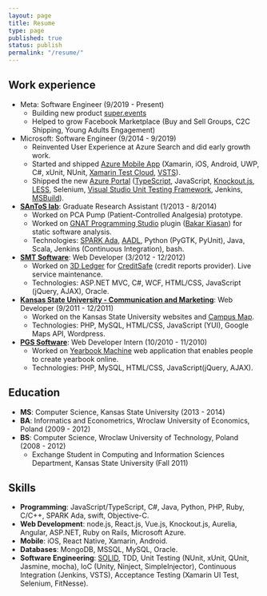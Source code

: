 ```yaml
---
layout: page
title: Resume
type: page
published: true
status: publish
permalink: "/resume/"
---
```

<h2>Work experience</h2>
<ul>
  <li>Meta: Software Engineer (9/2019 - Present)
    <ul>
      <li>Building new product <a href="https://super.events">super.events</a></li>
      <li>Helped to grow Facebook Marketplace (Buy and Sell Groups, C2C Shipping, Young Adults Engagement)</li>
    </ul>
  </li>
  <li>Microsoft: Software Engineer (9/2014 - 9/2019)
    <ul>
      <li>Reinvented User Experience at Azure Search and did early growth work.</li>
      <li>Started and shipped <a href="https://jj09.net/under-the-hood-of-the-azure-mobile-app/">Azure Mobile
          App</a> (Xamarin, iOS, Android, UWP, C#, xUnit, NUnit, <a href="https://www.xamarin.com/test-cloud">Xamarin
          Test Cloud</a>, <a href="https://www.visualstudio.com/team-services/">VSTS</a>).</li>
      <li>Shipped the new <a
          href="https://channel9.msdn.com/events/Visual-Studio/Visual-Studio-Live-Redmond-2016/T15">Azure Portal</a> (<a
          href="http://www.typescriptlang.org/">TypeScript</a>, JavaScript, <a
          href="http://knockoutjs.com/">Knockout.js</a>, <a href="http://lesscss.org/">LESS</a>, Selenium, <a
          href="http://en.wikipedia.org/wiki/Visual_Studio_Unit_Testing_Framework">Visual Studio Unit Testing
          Framework</a>, Jenkins, <a href="http://msdn.microsoft.com/en-us/library/dd393574.aspx">MSBuild</a>).</li>
    </ul>
  </li>
  <li><b><a href="http://www.santoslab.org">SAnToS lab</a></b>: Graduate Research Assistant (1/2013 - 8/2014)
    <ul>
      <li>Worked on PCA Pump (Patient-Controlled Analgesia) prototype.</li>
      <li>Worked on <a href="http://libre.adacore.com/tools/gps/">GNAT Programming Studio</a> plugin (<a
          href="http://www.sireum.org/bakar">Bakar Kiasan</a>) for static software analysis.</li>
      <li>Technologies: <a href="http://en.wikipedia.org/wiki/SPARK_(programming_language)">SPARK Ada</a>, <a
          href="http://en.wikipedia.org/wiki/Architecture_Analysis_%26_Design_Language">AADL</a>, Python (PyGTK,
        PyUnit), Java, Scala, Jenkins (Continuous Integration), bash.</li>
    </ul>
  </li>
  <li><b><a href="http://www.smtsoftware.com/en">SMT Software</a></b>: Web Developer (3/2012 - 12/2012)
    <ul>
      <li>Worked on <a href="http://www.3dledger.com/">3D Ledger</a> for <a href="http://creditsafe.com/">CreditSafe</a>
        (credit reports provider). Live service maintenance.</li>
      <li>Technologies: ASP.NET MVC, C#, WCF, HTML/CSS, JavaScript (jQuery, AJAX), Oracle.</li>
    </ul>
  </li>
  <li><b><a href="http://www.k-state.edu/vpcm/">Kansas State University - Communication and Marketing</a></b>: Web
    Developer (9/2011 - 12/2011)
    <ul>
      <li>Worked on the Kansas State University websites and <a href="http://www.k-state.edu/maps/">Campus Map</a>.</li>
      <li>Technologies: PHP, MySQL, HTML/CSS, JavaScript (YUI), Google Maps API, Wordpress.</li>
    </ul>
  </li>
  <li><b><a href="http://www.pgs-soft.com/">PGS Software</a></b>: Web Developer Intern (10/2010 - 11/2010)
    <ul>
      <li>Worked on <a href="https://yearbook.com/">Yearbook Machine</a> web application that enables people to create
        yearbook online.</li>
      <li>Technologies: PHP, MySQL, HTML/CSS, JavaScript(jQuery, AJAX).</li>
    </ul>
  </li>
</ul>
<h2>Education</h2>
<ul>
  <li><b>MS</b>: Computer Science, Kansas State University (2013 - 2014)</li>
  <li><b>BA</b>: Informatics and Econometrics, Wroclaw University of Economics, Poland (2009 - 2012)</li>
  <li><b>BS</b>: Computer Science, Wroclaw University of Technology, Poland (2008 - 2012)
    <ul>
      <li>Exchange Student in Computing and Information Sciences Department, Kansas State University (Fall 2011)</li>
    </ul>
  </li>
</ul>
<h2>Skills</h2>
<ul>
  <li><b>Programming</b>: JavaScript/TypeScript, C#, Java, Python, PHP, Ruby, C/C++, SPARK Ada, swift, Objective-C.</li>
  <li><b>Web Development</b>: node.js, React.js, Vue.js, Knockout.js, Aurelia, Angular, ASP.NET, Ruby
    on Rails, Microsoft Azure.</li>
  <li><b>Mobile</b>: iOS, React Native, Xamarin, Android.</li>
  <li><b>Databases</b>: MongoDB, MSSQL, MySQL, Oracle.</li>
  <li><b>Software Engineering</b>: <a href="https://en.wikipedia.org/wiki/SOLID_(object-oriented_design)">SOLID</a>,
    TDD, Unit Testing (NUnit, xUnit, QUnit, Jasmine, mocha), IoC (Unity, Ninject, SimpleInjector), Continuous
    Integration (Jenkins, VSTS), Acceptance Testing (Xamarin UI Test, Selenium, FitNesse).</li>
</ul>